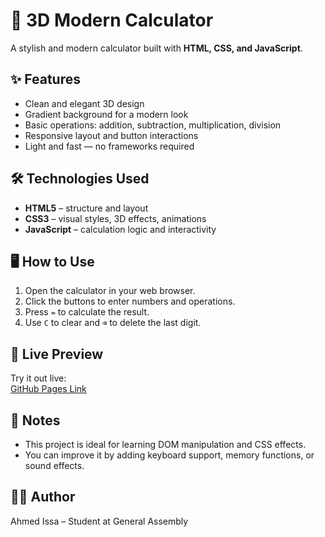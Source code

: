 # 🧮 3D Modern Calculator

A stylish and modern calculator built with **HTML, CSS, and JavaScript**.

## ✨ Features

- Clean and elegant 3D design
- Gradient background for a modern look
- Basic operations: addition, subtraction, multiplication, division
- Responsive layout and button interactions
- Light and fast — no frameworks required

## 🛠️ Technologies Used

- **HTML5** – structure and layout
- **CSS3** – visual styles, 3D effects, animations
- **JavaScript** – calculation logic and interactivity

## 🖥️ How to Use

1. Open the calculator in your web browser.
2. Click the buttons to enter numbers and operations.
3. Press `=` to calculate the result.
4. Use `C` to clear and `⌫` to delete the last digit.


## 🔗 Live Preview

Try it out live:  
[GitHub Pages Link](https://ahmedissa2233.github.io/calculator/) <!-- Replace with actual link if needed -->

## 📌 Notes

- This project is ideal for learning DOM manipulation and CSS effects.
- You can improve it by adding keyboard support, memory functions, or sound effects.

## 👨‍💻 Author

Ahmed Issa – Student at General Assembly

